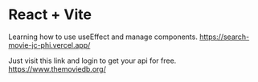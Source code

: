 # React + Vite
Learning how to use useEffect and manage components.
https://search-movie-jc-phi.vercel.app/

Just visit this link and login to get your api for free.
https://www.themoviedb.org/
